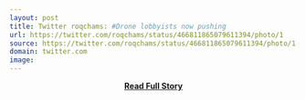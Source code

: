 ```yaml
---
layout: post
title: Twitter roqchams: #Drone lobbyists now pushing 
url: https://twitter.com/roqchams/status/466811865079611394/photo/1
source: https://twitter.com/roqchams/status/466811865079611394/photo/1
domain: twitter.com
image: 
---
```


<p></p>
<center><p><a href="https://twitter.com/roqchams/status/466811865079611394/photo/1" style='padding:25px; font-sze:18px; font-weight: bold;'>Read Full Story</a></p></center>
